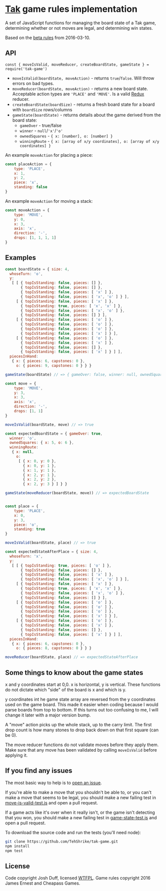 # [Tak](http://cheapass.com/games/tak) game rules implementation

A set of JavaScript functions for managing the board state of a Tak game, determining whether or not moves are legal, and determining win states.

Based on the [beta rules](http://cheapass.com/sites/default/files/TakBetaRules3-10-16.pdf) from 2016-03-10.

## API

<!-- js
const { moveIsValid, moveReducer, createBoardState, gameState } = require('.')
-->

```
const { moveIsValid, moveReducer, createBoardState, gameState } = require('tak-game')
```

- `moveIsValid(boardState, moveAction)` - returns `true`/`false`.  Will throw errors on bad types.
- `moveReducer(boardState, moveAction)` - returns a new board state.  Acceptable action types are `'PLACE'` and `'MOVE'`.  Is a valid [Redux](http://redux.js.org/) reducer.
- `createBoardState(boardSize)` - returns a fresh board state for a board with `boardSize` rows/columns
- `gameState(boardState)` - returns details about the game derived from the board state:
	- `gameOver` - true/false
	- `winner` - `null`/`'x'`/`'o'`
	- `ownedSquares` - `{ x: [number], o: [number] }`
	- `winningRoute` - `{ x: [array of x/y coordinates], o: [array of x/y coordinates] }`

An example `moveAction` for placing a piece:
```js
const placeAction = {
	type: 'PLACE',
	x: 1,
	y: 2,
	piece: 'x',
	standing: false
}
```

An example `moveAction` for moving a stack:
```js
const moveAction = {
	type: 'MOVE',
	y: 0,
	x: 3,
	axis: 'x',
	direction: '-',
	drops: [1, 1, 1, 1]
}
```

## Examples

```js
const boardState = { size: 4,
  whoseTurn: 'o',
  y:
   [ [ { topIsStanding: false, pieces: [] },
       { topIsStanding: false, pieces: [] },
       { topIsStanding: false, pieces: [ 'x' ] },
       { topIsStanding: false, pieces: [ 'x', 'o' ] } ],
     [ { topIsStanding: false, pieces: [ 'x' ] },
       { topIsStanding: true, pieces: [ 'x', 'x' ] },
       { topIsStanding: false, pieces: [ 'x', 'o' ] },
       { topIsStanding: false, pieces: [] } ],
     [ { topIsStanding: false, pieces: [ 'o' ] },
       { topIsStanding: false, pieces: [ 'o' ] },
       { topIsStanding: false, pieces: [ 'o' ] },
       { topIsStanding: false, pieces: [ 'x' ] } ],
     [ { topIsStanding: false, pieces: [ 'o' ] },
       { topIsStanding: false, pieces: [ 'x' ] },
       { topIsStanding: false, pieces: [] },
       { topIsStanding: false, pieces: [ 'x' ] } ] ],
  piecesInHand:
   { x: { pieces: 6, capstones: 0 },
     o: { pieces: 9, capstones: 0 } } }

gameState(boardState) // => { gameOver: false, winner: null, ownedSquares: { x: 5, o: 6 }, winningRoute: { x: null, o: null } }

const move = {
	type: 'MOVE',
	y: 3,
	x: 3,
	axis: 'x',
	direction: '-',
	drops: [1, 1]
}

moveIsValid(boardState, move) // => true

const expectedBoardState = { gameOver: true,
  winner: 'o',
  ownedSquares: { x: 5, o: 6 },
  winningRoute:
   { x: null,
     o:
      [ { x: 0, y: 0 },
        { x: 0, y: 1 },
        { x: 1, y: 1 },
        { x: 2, y: 1 },
        { x: 2, y: 2 },
        { x: 2, y: 3 } ] } }

gameState(moveReducer(boardState, move)) // => expectedBoardState


const place = {
	type: 'PLACE',
	x: 0,
	y: 3,
	piece: 'o',
	standing: true
}

moveIsValid(boardState, place) // => true

const expectedStateAfterPlace = { size: 4,
  whoseTurn: 'x',
  y:
   [ [ { topIsStanding: true, pieces: [ 'o' ] },
       { topIsStanding: false, pieces: [] },
       { topIsStanding: false, pieces: [ 'x' ] },
       { topIsStanding: false, pieces: [ 'x', 'o' ] } ],
     [ { topIsStanding: false, pieces: [ 'x' ] },
       { topIsStanding: true, pieces: [ 'x', 'x' ] },
       { topIsStanding: false, pieces: [ 'x', 'o' ] },
       { topIsStanding: false, pieces: [] } ],
     [ { topIsStanding: false, pieces: [ 'o' ] },
       { topIsStanding: false, pieces: [ 'o' ] },
       { topIsStanding: false, pieces: [ 'o' ] },
       { topIsStanding: false, pieces: [ 'x' ] } ],
     [ { topIsStanding: false, pieces: [ 'o' ] },
       { topIsStanding: false, pieces: [ 'x' ] },
       { topIsStanding: false, pieces: [] },
       { topIsStanding: false, pieces: [ 'x' ] } ] ],
  piecesInHand:
   { x: { pieces: 6, capstones: 0 },
     o: { pieces: 8, capstones: 0 } } }

moveReducer(boardState, place) // => expectedStateAfterPlace

```

## Some things to know about the game states

x and y coordinates start at 0,0.  x is horizontal, y is vertical.  These functions do not dictate which "side" of the board is x and which is y.

y coordinates int he game state array are reversed from the y coordinates used on the game board.  This made it easier when coding because I would parse boards from top to bottom.  If this turns out too confusing to me, I will change it later with a major version bump.

A "move" action picks up the whole stack, up to the carry limit.  The first drop count is how many stones to drop back down on that first square (can be 0).

The move reducer functions do not validate moves before they apply them.  Make sure that any move has been validated by calling `moveIsValid` before applying it.

## If you find any issues

The most basic way to help is to [open an issue](https://github.com/TehShrike/tak-game/issues).

If you're able to make a move that you shouldn't be able to, or you can't make a move that seems to be legal, you should make a new failing test in [move-is-valid-test.js](https://github.com/TehShrike/tak-game/blob/master/test/move-is-valid-test.js) and open a pull request.

If a game acts like it's over when it really isn't, or the game isn't detecting that you won, you should make a new failing test in [game-state-test.js](https://github.com/TehShrike/tak-game/blob/master/test/game-state-test.js) and open a pull request.

To download the source code and run the tests (you'll need node):

```sh
git clone https://github.com/TehShrike/tak-game.git
npm install
npm test
```

## License

Code copyright Josh Duff, licensed [WTFPL](http://wtfpl2.com).  Game rules copyright 2016 James Ernest and Cheapass Games.
